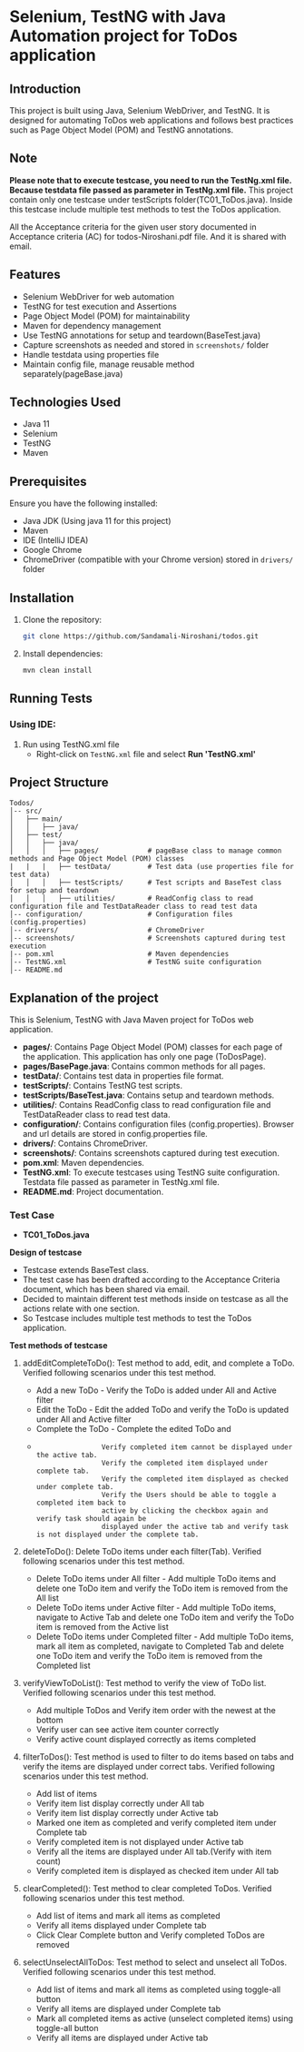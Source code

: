 # Selenium, TestNG with Java Automation project for ToDos application

## Introduction
This project is built using Java, Selenium WebDriver, and TestNG.
It is designed for automating ToDos web applications and follows best practices such as Page Object Model (POM) and TestNG annotations.

## Note
**Please note that to execute testcase, you need to run the TestNg.xml file. Because testdata file passed as parameter in TestNg.xml file.**
This project contain only one testcase under testScripts folder(TC01_ToDos.java). Inside this testcase include multiple test methods to test the ToDos application.

All the Acceptance criteria for the given user story documented in Acceptance criteria (AC) for todos-Niroshani.pdf file. And it is shared with email.

## Features
- Selenium WebDriver for web automation
- TestNG for test execution and Assertions
- Page Object Model (POM) for maintainability
- Maven for dependency management
- Use TestNG annotations for setup and teardown(BaseTest.java)
- Capture screenshots as needed and stored in `screenshots/` folder
- Handle testdata using properties file
- Maintain config file, manage reusable method separately(pageBase.java)

## Technologies Used
- Java 11
- Selenium
- TestNG
- Maven

## Prerequisites
Ensure you have the following installed:
- Java JDK (Using java 11 for this project)
- Maven
- IDE (IntelliJ IDEA)
- Google Chrome
- ChromeDriver (compatible with your Chrome version) stored in `drivers/` folder

## Installation
1. Clone the repository:
   ```sh
   git clone https://github.com/Sandamali-Niroshani/todos.git
   ```
2. Install dependencies:
   ```sh
   mvn clean install
   ```
## Running Tests
### Using IDE:
1. Run using TestNG.xml file
    - Right-click on `TestNG.xml` file and select **Run 'TestNG.xml'**

## Project Structure
```
Todos/
│-- src/
│   ├── main/
│   │   ├── java/
│   ├── test/
│   │   ├── java/
│   │   │   ├── pages/            # pageBase class to manage common methods and Page Object Model (POM) classes
|   |   |   ├── testData/         # Test data (use properties file for test data)
│   │   │   ├── testScripts/      # Test scripts and BaseTest class for setup and teardown
│   │   │   ├── utilities/        # ReadConfig class to read configuration file and TestDataReader class to read test data
│-- configuration/                # Configuration files (config.properties) 
│-- drivers/                      # ChromeDriver
│-- screenshots/                  # Screenshots captured during test execution
|-- pom.xml                       # Maven dependencies
│-- TestNG.xml                    # TestNG suite configuration
│-- README.md
```

## Explanation of the project
This is Selenium, TestNG with Java Maven project for ToDos web application.

- **pages/**: Contains Page Object Model (POM) classes for each page of the application. This application has only one page (ToDosPage).
- **pages/BasePage.java**: Contains common methods for all pages.
- **testData/**: Contains test data in properties file format.
- **testScripts/**: Contains TestNG test scripts.
- **testScripts/BaseTest.java**: Contains setup and teardown methods.
- **utilities/**: Contains ReadConfig class to read configuration file and TestDataReader class to read test data.
- **configuration/**: Contains configuration files (config.properties). Browser and url details are stored in config.properties file.
- **drivers/**: Contains ChromeDriver.
- **screenshots/**: Contains screenshots captured during test execution.
- **pom.xml**: Maven dependencies.
- **TestNG.xml**: To execute testcases using TestNG suite configuration. Testdata file passed as parameter in TestNg.xml file.
- **README.md**: Project documentation.

### Test Case
- **TC01_ToDos.java**

**Design of testcase**

- Testcase extends BaseTest class.
- The test case has been drafted according to the Acceptance Criteria document, which has been shared via email.
- Decided to maintain different test methods inside on testcase as all the actions relate with one section.
- So Testcase includes multiple test methods to test the ToDos application.

**Test methods of testcase**

   1) addEditCompleteToDo(): Test method to add, edit, and complete a ToDo. Verified following
scenarios under this test method.
      - Add a new ToDo - Verify the ToDo is added under All and Active filter
      - Edit the ToDo - Edit the added ToDo and verify the ToDo is updated under All and Active filter
      - Complete the ToDo - Complete the edited ToDo and
      -                     Verify completed item cannot be displayed under the active tab.
                            Verify the completed item displayed under complete tab.
                            Verify the completed item displayed as checked under complete tab.
                            Verify the Users should be able to toggle a completed item back to 
                            active by clicking the checkbox again and verify task should again be
                            displayed under the active tab and verify task is not displayed under the complete tab.


   2) deleteToDo(): Delete ToDo items under each filter(Tab). Verified following scenarios under this test method.
      - Delete ToDo items under All filter - Add multiple ToDo items and delete one ToDo item and verify the ToDo item is removed from the All list
      - Delete ToDo items under Active filter - Add multiple ToDo items, navigate to Active Tab and delete one ToDo item and verify the ToDo item is removed from the Active list
      - Delete ToDo items under Completed filter - Add multiple ToDo items, mark all item as completed, navigate to Completed Tab and delete one ToDo item and verify the ToDo item is removed from the Completed list
      

   3) verifyViewToDoList(): Test method to verify the view of ToDo list. Verified following scenarios under this test method.
      - Add multiple ToDos and Verify item order with the newest at the bottom
      - Verify user can see active item counter correctly
      - Verify active count displayed correctly as items completed
      

   4) filterToDos(): Test method is used to filter to do items based on tabs and verify the items are displayed under correct tabs. Verified following scenarios under this test method.
      - Add list of items
      - Verify item list display correctly under All tab
      - Verify item list display correctly under Active tab
      - Marked one item as completed and verify completed item under Complete tab
      - Verify completed item is not displayed under Active tab
      - Verify all the items are displayed under All tab.(Verify with item count)
      - Verify completed item is displayed as checked item under All tab
      

   5) clearCompleted(): Test method to clear completed ToDos. Verified following scenarios under this test method.
      - Add list of items and mark all items as completed
      - Verify all items displayed under Complete tab
      - Click Clear Complete button and Verify completed ToDos are removed
      

   6) selectUnselectAllToDos: Test method to select and unselect all ToDos. Verified following scenarios under this test method.
      - Add list of items and mark all items as completed using toggle-all button
      - Verify all items are displayed under Complete tab
      - Mark all completed items as active (unselect completed items) using toggle-all button 
      - Verify all items are displayed under Active tab



